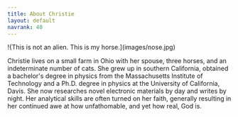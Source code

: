 ```yaml
---
title: About Christie
layout: default
navrank: 40
---
```

!{This is not an alien.  This is my horse.](images/nose.jpg)

Christie lives on a small farm in Ohio with her spouse, three horses, and an indeterminate number of cats.   She grew up in southern California, obtained a bachelor's degree in physics from the Massachusetts Institute of Technology and a Ph.D. degree in physics at the University of California, Davis.  She now researches novel electronic materials by day and writes by night.  Her analytical skills are often turned on her faith, generally resulting in her continued awe at how unfathomable, and yet how real, God is.
